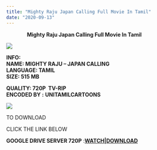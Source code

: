 ```yaml
---
title: "Mighty Raju Japan Calling Full Movie In Tamil"
date: "2020-09-13"
---
```


              **Mighty Raju Japan Calling Full Movie In Tamil**

![](https://images-na.ssl-images-amazon.com/images/S/pv-target-images/c2098b7b26d289dd213ef005a2caf4af7f9df70ef2dac689684602817d9adb20._RI_V_TTW_.jpg)

**INFO:  
NAME: MIGHTY RAJU – JAPAN CALLING  
LANGUAGE: TAMIL  
SIZE: 515 MB**

**QUALITY: 720P  TV-RIP  
ENCODED BY :** **UNITAMILCARTOONS**

![](https://1.bp.blogspot.com/-8R14SJhyczQ/X050roy85wI/AAAAAAAACsk/p8Bsh3k6NEM0TQ8ABdctVW-3WnWKrSfhACLcBGAsYHQ/w625-h349/Mighty{3709656250793cd400a6593a41dd10739331bc1c6bd1e72ee3213c63c5169735}2BRaju{3709656250793cd400a6593a41dd10739331bc1c6bd1e72ee3213c63c5169735}2BJapan{3709656250793cd400a6593a41dd10739331bc1c6bd1e72ee3213c63c5169735}2BCalling.jpg)

TO DOWNLOAD

CLICK THE LINK BELOW

**GOOGLE DRIVE SERVER 720P** :**[WATCH|DOWNLOAD](https://gplinks.co/xaKoGW4W)**

